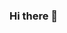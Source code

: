### Hi there 👋

<!--
**anushagif/anushagif** is a ✨ _special_ ✨ repository because its `README.md` (this file) appears on your GitHub profile.

Here are some ideas to get you started:

- 🔭 I’m currently working in Native IOS Application Development
- 🌱 I’m currently learning SwiftUI
- 💬 Ask me about Android and IOS Application development
- 📫 How to reach me: canusha215@gmail.com
